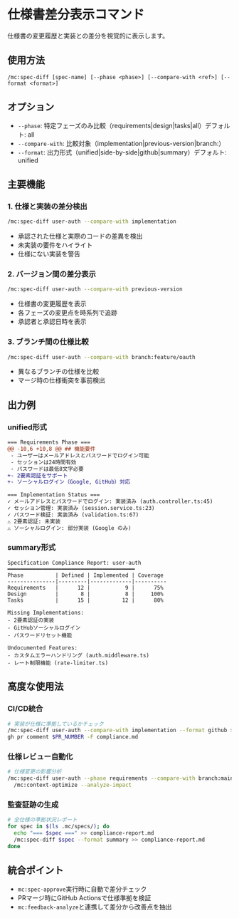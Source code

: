 # 仕様書差分表示コマンド

仕様書の変更履歴と実装との差分を視覚的に表示します。

## 使用方法
```
/mc:spec-diff [spec-name] [--phase <phase>] [--compare-with <ref>] [--format <format>]
```

## オプション
- `--phase`: 特定フェーズのみ比較（requirements|design|tasks|all）デフォルト: all
- `--compare-with`: 比較対象（implementation|previous-version|branch:<name>）
- `--format`: 出力形式（unified|side-by-side|github|summary）デフォルト: unified

## 主要機能

### 1. 仕様と実装の差分検出
```bash
/mc:spec-diff user-auth --compare-with implementation
```
- 承認された仕様と実際のコードの差異を検出
- 未実装の要件をハイライト
- 仕様にない実装を警告

### 2. バージョン間の差分表示
```bash
/mc:spec-diff user-auth --compare-with previous-version
```
- 仕様書の変更履歴を表示
- 各フェーズの変更点を時系列で追跡
- 承認者と承認日時を表示

### 3. ブランチ間の仕様比較
```bash
/mc:spec-diff user-auth --compare-with branch:feature/oauth
```
- 異なるブランチの仕様を比較
- マージ時の仕様衝突を事前検出

## 出力例

### unified形式
```diff
=== Requirements Phase ===
@@ -10,6 +10,8 @@ ## 機能要件
 - ユーザーはメールアドレスとパスワードでログイン可能
 - セッションは24時間有効
 - パスワードは最低8文字必要
+- 2要素認証をサポート
+- ソーシャルログイン（Google, GitHub）対応

=== Implementation Status ===
✓ メールアドレスとパスワードでログイン: 実装済み (auth.controller.ts:45)
✓ セッション管理: 実装済み (session.service.ts:23)
✓ パスワード検証: 実装済み (validation.ts:67)
⚠ 2要素認証: 未実装
⚠ ソーシャルログイン: 部分実装 (Google のみ)
```

### summary形式
```
Specification Compliance Report: user-auth
━━━━━━━━━━━━━━━━━━━━━━━━━━━━━━━━━━━━━━━━
Phase          | Defined | Implemented | Coverage
---------------|---------|-------------|----------
Requirements   |      12 |           9 |      75%
Design         |       8 |           8 |     100%
Tasks          |      15 |          12 |      80%

Missing Implementations:
- 2要素認証の実装
- GitHubソーシャルログイン
- パスワードリセット機能

Undocumented Features:
- カスタムエラーハンドリング (auth.middleware.ts)
- レート制限機能 (rate-limiter.ts)
```

## 高度な使用法

### CI/CD統合
```bash
# 実装が仕様に準拠しているかチェック
/mc:spec-diff user-auth --compare-with implementation --format github > compliance.md
gh pr comment $PR_NUMBER -F compliance.md
```

### 仕様レビュー自動化
```bash
# 仕様変更の影響分析
/mc:spec-diff user-auth --phase requirements --compare-with branch:main | \
  /mc:context-optimize --analyze-impact
```

### 監査証跡の生成
```bash
# 全仕様の準拠状況レポート
for spec in $(ls .mc/specs/); do
  echo "=== $spec ===" >> compliance-report.md
  /mc:spec-diff $spec --format summary >> compliance-report.md
done
```

## 統合ポイント
- `mc:spec-approve`実行時に自動で差分チェック
- PRマージ時にGitHub Actionsで仕様準拠を検証
- `mc:feedback-analyze`と連携して差分から改善点を抽出